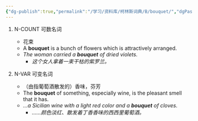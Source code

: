 ```yaml
---
{"dg-publish":true,"permalink":"/学习/资料库/柯林斯词典/B/bouquet/","dgPassFrontmatter":true}
---
```


1. N-COUNT 可数名词
	- 花束
	- A **bouquet** is a bunch of flowers which is attractively arranged.
	- *The woman carried a **bouquet** of dried violets.*
		- *这个女人拿着一束干枯的紫罗兰。*

2. N-VAR 可变名词
	- （由指葡萄酒散发的）香味，芬芳
	- The **bouquet** of something, especially wine, is the pleasant smell that it has.
	- *...a Sicilian wine with a light red color and a **bouquet** of cloves.*
		- *……颜色淡红、散发着丁香香味的西西里葡萄酒。*